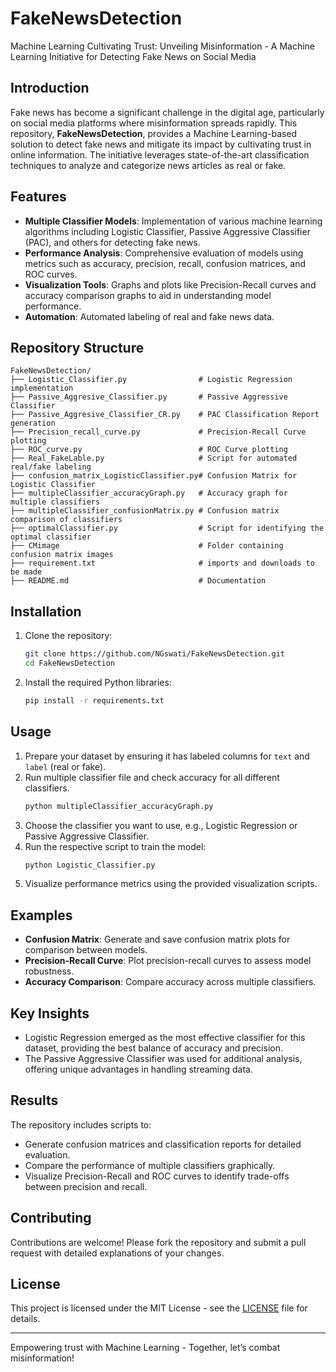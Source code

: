 # FakeNewsDetection
Machine Learning Cultivating Trust: Unveiling Misinformation - A Machine Learning Initiative for Detecting Fake News on Social Media

## Introduction

Fake news has become a significant challenge in the digital age, particularly on social media platforms where misinformation spreads rapidly. This repository, **FakeNewsDetection**, provides a Machine Learning-based solution to detect fake news and mitigate its impact by cultivating trust in online information. The initiative leverages state-of-the-art classification techniques to analyze and categorize news articles as real or fake.

## Features

- **Multiple Classifier Models**: Implementation of various machine learning algorithms including Logistic Classifier, Passive Aggressive Classifier (PAC), and others for detecting fake news.
- **Performance Analysis**: Comprehensive evaluation of models using metrics such as accuracy, precision, recall, confusion matrices, and ROC curves.
- **Visualization Tools**: Graphs and plots like Precision-Recall curves and accuracy comparison graphs to aid in understanding model performance.
- **Automation**: Automated labeling of real and fake news data.

## Repository Structure

```
FakeNewsDetection/
├── Logistic_Classifier.py                # Logistic Regression implementation
├── Passive_Aggresive_Classifier.py       # Passive Aggressive Classifier
├── Passive_Aggresive_Classifier_CR.py    # PAC Classification Report generation
├── Precision_recall_curve.py             # Precision-Recall Curve plotting
├── ROC_curve.py                          # ROC Curve plotting
├── Real_FakeLable.py                     # Script for automated real/fake labeling
├── confusion_matrix_LogisticClassifier.py# Confusion Matrix for Logistic Classifier
├── multipleClassifier_accuracyGraph.py   # Accuracy graph for multiple classifiers
├── multipleClassifier_confusionMatrix.py # Confusion matrix comparison of classifiers
├── optimalClassifier.py                  # Script for identifying the optimal classifier
├── CMimage                               # Folder containing confusion matrix images
├── requirement.txt                       # imports and downloads to be made
├── README.md                             # Documentation
```

## Installation

1. Clone the repository:
   ```bash
   git clone https://github.com/NGswati/FakeNewsDetection.git
   cd FakeNewsDetection
   ```
2. Install the required Python libraries:
   ```bash
   pip install -r requirements.txt
   ```

## Usage

1. Prepare your dataset by ensuring it has labeled columns for `text` and `label` (real or fake).
2. Run multiple classifier file and check accuracy for all different classifiers.
   ```bash
   python multipleClassifier_accuracyGraph.py
   ```
3. Choose the classifier you want to use, e.g., Logistic Regression or Passive Aggressive Classifier.
4. Run the respective script to train the model:
   ```bash
   python Logistic_Classifier.py
   ```
5. Visualize performance metrics using the provided visualization scripts.

## Examples

- **Confusion Matrix**: Generate and save confusion matrix plots for comparison between models.
- **Precision-Recall Curve**: Plot precision-recall curves to assess model robustness.
- **Accuracy Comparison**: Compare accuracy across multiple classifiers.

## Key Insights

- Logistic Regression emerged as the most effective classifier for this dataset, providing the best balance of accuracy and precision.
- The Passive Aggressive Classifier was used for additional analysis, offering unique advantages in handling streaming data.

## Results

The repository includes scripts to:

- Generate confusion matrices and classification reports for detailed evaluation.
- Compare the performance of multiple classifiers graphically.
- Visualize Precision-Recall and ROC curves to identify trade-offs between precision and recall.

## Contributing

Contributions are welcome! Please fork the repository and submit a pull request with detailed explanations of your changes.

## License

This project is licensed under the MIT License - see the [LICENSE](LICENSE) file for details.

---

Empowering trust with Machine Learning - Together, let’s combat misinformation!

